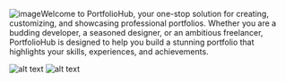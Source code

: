 ![image](https://github.com/dittolk/PortfolioHub/assets/135496711/cd4196b1-381f-447b-bcdd-03f77d2e006a)Welcome to PortfolioHub, your one-stop solution for creating, customizing, and showcasing professional portfolios. Whether you are a budding developer, a seasoned designer, or an ambitious freelancer, PortfolioHub is designed to help you build a stunning portfolio that highlights your skills, experiences, and achievements.

![alt text](https://www.imghost.net/ib/T3TmxVYlNwB7yrh_1718499904.png)
![alt text](https://www.imghost.net/058oKh26G2RfPfu)
